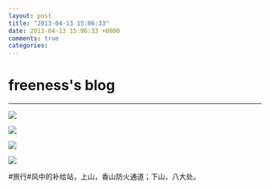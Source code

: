 ```yaml
---
layout: post
title: "2013-04-13 15:06:33"
date: 2013-04-13 15:06:33 +0800
comments: true
categories: 
---
```


# freeness's blog

----------

![](http://okqmqrbgo.bkt.clouddn.com/201304131506331.jpg)

![](http://okqmqrbgo.bkt.clouddn.com/201304131506332.jpg)

![](http://okqmqrbgo.bkt.clouddn.com/201304131506333.jpg)

![](http://okqmqrbgo.bkt.clouddn.com/201304131506334.jpg)

>
\#旅行\#风中的补给站，上山，香山防火通道；下山，八大处。